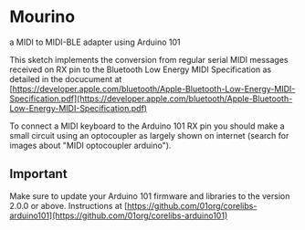 # Mourino
a MIDI to MIDI-BLE adapter using Arduino 101

This sketch implements the conversion from regular serial MIDI messages received on RX
pin to the Bluetooth Low Energy MIDI Specification as detailed in the docucument at
[https://developer.apple.com/bluetooth/Apple-Bluetooth-Low-Energy-MIDI-Specification.pdf](https://developer.apple.com/bluetooth/Apple-Bluetooth-Low-Energy-MIDI-Specification.pdf)

To connect a MIDI keyboard to the Arduino 101 RX pin you should make a small circuit
using an optocoupler as largely shown on internet (search for images about "MIDI optocoupler
arduino").

## Important
Make sure to update your Arduino 101 firmware and libraries to the version 2.0.0 or above.
Instructions at [https://github.com/01org/corelibs-arduino101](https://github.com/01org/corelibs-arduino101)
